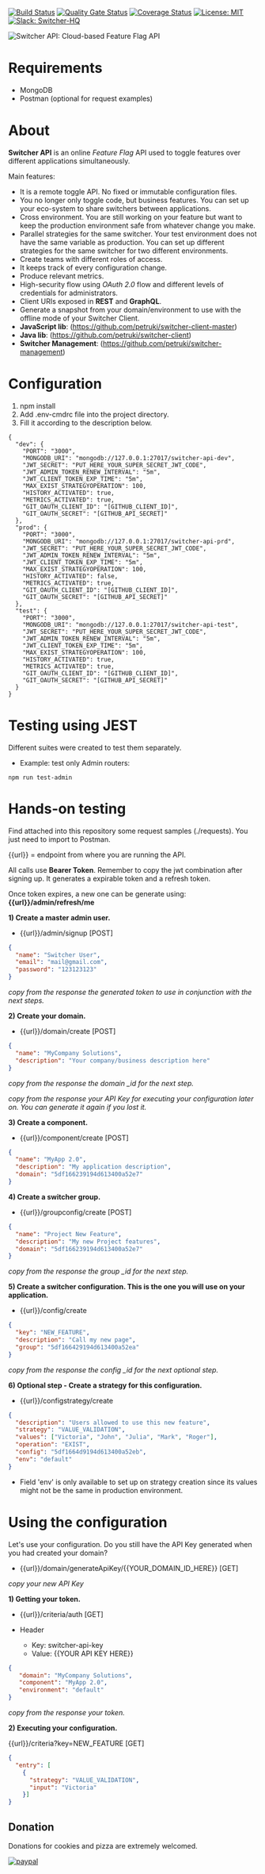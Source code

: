 [![Build Status](https://travis-ci.com/petruki/switcher-api.svg?branch=master)](https://travis-ci.com/petruki/switcher-api)
[![Quality Gate Status](https://sonarcloud.io/api/project_badges/measure?project=switcher-api&metric=alert_status)](https://sonarcloud.io/dashboard?id=switcher-api)
[![Coverage Status](https://coveralls.io/repos/github/petruki/switcher-api/badge.svg?branch=master)](https://coveralls.io/github/petruki/switcher-api?branch=master)
[![License: MIT](https://img.shields.io/badge/License-MIT-yellow.svg)](https://opensource.org/licenses/MIT)
[![Slack: Switcher-HQ](https://img.shields.io/badge/slack-@switcher/hq-blue.svg?logo=slack)](https://switcher-hq.slack.com/)

![Switcher API: Cloud-based Feature Flag API](https://github.com/petruki/switcherapi-assets/blob/master/logo/switcherapi_grey.png)

# Requirements  
- MongoDB
- Postman (optional for request examples)

# About  
**Switcher API** is an online *Feature Flag* API used to toggle features over different applications simultaneously.

Main features:
- It is a remote toggle API. No fixed or immutable configuration files.
- You no longer only toggle code, but business features. You can set up your eco-system to share switchers between applications.
- Cross environment. You are still working on your feature but want to keep the production environment safe from whatever change you make.
- Parallel strategies for the same switcher. Your test environment does not have the same variable as production. You can set up different strategies for the same switcher for two different environments.
- Create teams with different roles of access.
- It keeps track of every configuration change.
- Produce relevant metrics.
- High-security flow using *OAuth 2.0* flow and different levels of credentials for administrators.
- Client URIs exposed in **REST** and **GraphQL**.
- Generate a snapshot from your domain/environment to use with the offline mode of your Switcher Client.  
 - **JavaScript lib**: (https://github.com/petruki/switcher-client-master)
 - **Java lib**: (https://github.com/petruki/switcher-client)
 - **Switcher Management**: (https://github.com/petruki/switcher-management)

# Configuration
1) npm install
2) Add .env-cmdrc file into the project directory.
3) Fill it according to the description below.

```
{
  "dev": {
    "PORT": "3000",
    "MONGODB_URI": "mongodb://127.0.0.1:27017/switcher-api-dev",
    "JWT_SECRET": "PUT_HERE_YOUR_SUPER_SECRET_JWT_CODE",
    "JWT_ADMIN_TOKEN_RENEW_INTERVAL": "5m",
    "JWT_CLIENT_TOKEN_EXP_TIME": "5m",
    "MAX_EXIST_STRATEGYOPERATION": 100,
    "HISTORY_ACTIVATED": true,
    "METRICS_ACTIVATED": true,
    "GIT_OAUTH_CLIENT_ID": "[GITHUB_CLIENT_ID]",
    "GIT_OAUTH_SECRET": "[GITHUB_API_SECRET]"
  },
  "prod": {
    "PORT": "3000",
    "MONGODB_URI": "mongodb://127.0.0.1:27017/switcher-api-prd",
    "JWT_SECRET": "PUT_HERE_YOUR_SUPER_SECRET_JWT_CODE",
    "JWT_ADMIN_TOKEN_RENEW_INTERVAL": "5m",
    "JWT_CLIENT_TOKEN_EXP_TIME": "5m",
    "MAX_EXIST_STRATEGYOPERATION": 100,
    "HISTORY_ACTIVATED": false,
    "METRICS_ACTIVATED": true,
    "GIT_OAUTH_CLIENT_ID": "[GITHUB_CLIENT_ID]",
    "GIT_OAUTH_SECRET": "[GITHUB_API_SECRET]"
  },
  "test": {
    "PORT": "3000",
    "MONGODB_URI": "mongodb://127.0.0.1:27017/switcher-api-test",
    "JWT_SECRET": "PUT_HERE_YOUR_SUPER_SECRET_JWT_CODE",
    "JWT_ADMIN_TOKEN_RENEW_INTERVAL": "5m",
    "JWT_CLIENT_TOKEN_EXP_TIME": "5m",
    "MAX_EXIST_STRATEGYOPERATION": 100,
    "HISTORY_ACTIVATED": true,
    "METRICS_ACTIVATED": true,
    "GIT_OAUTH_CLIENT_ID": "[GITHUB_CLIENT_ID]",
    "GIT_OAUTH_SECRET": "[GITHUB_API_SECRET]"
  }
}
```

# Testing using JEST
Different suites were created to test them separately.

- Example: test only Admin routers:
```
npm run test-admin
```

# Hands-on testing
Find attached into this repository some request samples (./requests). You just need to import to Postman.

{{url}} = endpoint from where you are running the API.

All calls use **Bearer Token**. Remember to copy the jwt combination after signing up. It generates a expirable token and a refresh token.

Once token expires, a new one can be generate using: **{{url}}/admin/refresh/me**

**1) Create a master admin user.**
- {{url}}/admin/signup [POST]
```json
{
  "name": "Switcher User",
  "email": "mail@gmail.com",
  "password": "123123123"
}
```
*copy from the response the generated token to use in conjunction with the next steps.*

**2) Create your domain.**
- {{url}}/domain/create [POST]
```json
{
  "name": "MyCompany Solutions",
  "description": "Your company/business description here"
}
```
*copy from the response the domain _id for the next step.*

*copy from the response your API Key for executing your configuration later on. You can generate it again if you lost it.*

**3) Create a component.**
- {{url}}/component/create [POST]
```json
{
  "name": "MyApp 2.0",
  "description": "My application description",
  "domain": "5df166239194d613400a52e7"
}
```

**4) Create a switcher group.**
- {{url}}/groupconfig/create [POST]
```json
{
  "name": "Project New Feature",
  "description": "My new Project features",
  "domain": "5df166239194d613400a52e7"
}
```
*copy from the response the group _id for the next step.*

**5) Create a switcher configuration. This is the one you will use on your application.**
- {{url}}/config/create
```json
{
  "key": "NEW_FEATURE",
  "description": "Call my new page",
  "group": "5df166429194d613400a52ea"
}
```
*copy from the response the config _id for the next optional step.*

**6) Optional step - Create a strategy for this configuration.**
- {{url}}/configstrategy/create
```json
{
  "description": "Users allowed to use this new feature",
  "strategy": "VALUE_VALIDATION",
  "values": ["Victoria", "John", "Julia", "Mark", "Roger"],
  "operation": "EXIST",
  "config": "5df1664d9194d613400a52eb",
  "env": "default"
}
```
- Field 'env' is only available to set up on strategy creation since its values might not be the same in production environment.

# Using the configuration
Let's use your configuration. Do you still have the API Key generated when you had created your domain?
- {{url}}/domain/generateApiKey/{{YOUR_DOMAIN_ID_HERE}} [GET]

*copy your new API Key*

**1) Getting your token.**
- {{url}}/criteria/auth [GET]

- Header 
    * Key: switcher-api-key
    * Value: {{YOUR API KEY HERE}}
```json
{
   "domain": "MyCompany Solutions",
   "component": "MyApp 2.0",
   "environment": "default"
}
```
*copy from the response your token.*

**2) Executing your configuration.**

{{url}}/criteria?key=NEW_FEATURE [GET]
```json
{
  "entry": [
    {
      "strategy": "VALUE_VALIDATION",
      "input": "Victoria"
    }]
}
```

## Donation
Donations for cookies and pizza are extremely welcomed.

[![paypal](https://www.paypalobjects.com/en_US/i/btn/btn_donateCC_LG.gif)](https://www.paypal.com/cgi-bin/webscr?cmd=_s-xclick&hosted_button_id=9FKW64V67RKXW&source=url)